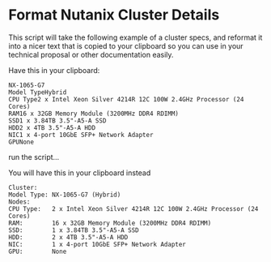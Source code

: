 # Format Nutanix Cluster Details

This script will take the following example of a cluster specs, and reformat it into a nicer text that is copied to your clipboard so you can use in your technical proposal or other documentation easily.

Have this in your clipboard:
```
NX-1065-G7
Model TypeHybrid
CPU Type2 x Intel Xeon Silver 4214R 12C 100W 2.4GHz Processor (24 Cores)
RAM16 x 32GB Memory Module (3200MHz DDR4 RDIMM)
SSD1 x 3.84TB 3.5"-A5-A SSD
HDD2 x 4TB 3.5"-A5-A HDD
NIC1 x 4-port 10GbE SFP+ Network Adapter
GPUNone
```

run the script...

You will have this in your clipboard instead
```
Cluster:		
Model Type:	NX-1065-G7 (Hybrid)
Nodes:		
CPU Type:	2 x Intel Xeon Silver 4214R 12C 100W 2.4GHz Processor (24 Cores)
RAM:		16 x 32GB Memory Module (3200MHz DDR4 RDIMM)
SSD:		1 x 3.84TB 3.5"-A5-A SSD
HDD:		2 x 4TB 3.5"-A5-A HDD
NIC:		1 x 4-port 10GbE SFP+ Network Adapter
GPU:		None
```
